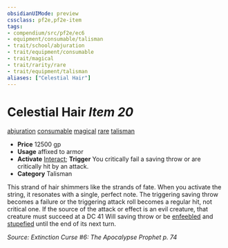```yaml
---
obsidianUIMode: preview
cssclass: pf2e,pf2e-item
tags:
- compendium/src/pf2e/ec6
- equipment/consumable/talisman
- trait/school/abjuration
- trait/equipment/consumable
- trait/magical
- trait/rarity/rare
- trait/equipment/talisman
aliases: ["Celestial Hair"]
---
```

# Celestial Hair *Item 20*  
[abjuration](abjuration.md)  [consumable](consumable.md)  [magical](magical.md)  [rare](rare.md)  [talisman](talisman.md)  

- **Price** 12500 gp
- **Usage** affixed to armor
- **Activate** [Interact](interact.md); **Trigger** You critically fail a saving throw or are critically hit by an attack.
- **Category** Talisman

This strand of hair shimmers like the strands of fate. When you activate the string, it resonates with a single, perfect note. The triggering saving throw becomes a failure or the triggering attack roll becomes a regular hit, not critical one. If the source of the attack or effect is an evil creature, that creature must succeed at a DC 41 Will saving throw or be [enfeebled](conditions.md#Enfeebled) and [stupefied](conditions.md#Stupefied) until the end of its next turn.

*Source: Extinction Curse #6: The Apocalypse Prophet p. 74*